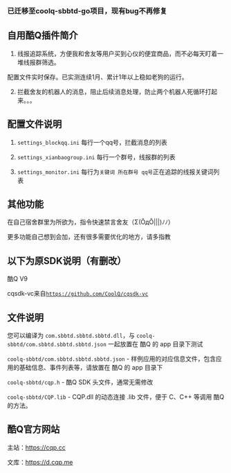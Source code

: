 ### 已迁移至coolq-sbbtd-go项目，现有bug不再修复

自用酷Q插件简介
--------

1. 线报追踪系统，方便我和舍友等用户买到心仪的便宜商品，而不必每天盯着一堆线报群筛选。

配置文件实时保存。已实测连续1月、累计1年以上稳如老狗的运行。

2. 拦截舍友的机器人的消息，阻止后续消息处理，防止两个机器人死循环打起来。。。

配置文件说明
--------

1. `settings_blockqq.ini`  每行一个qq号，拦截消息的列表

2. `settings_xianbaogroup.ini` 每行一个群号，线报群的列表

3. `settings_monitor.ini`  每行为`关键词 所在群号 qq号`正在追踪的线报关键词列表

其他功能
--------
在自己宿舍群里为所欲为，指令快速禁言舍友（Σ(ŎдŎ|||)ﾉﾉ）

更多功能自己想到会加，还有很多需要优化的地方，请多指教


以下为原SDK说明（有删改）
--------
酷Q V9

cqsdk-vc来自[`https://github.com/CoolQ/cqsdk-vc`](https://github.com/CoolQ/cqsdk-vc)

文件说明
--------

您可以编译为 `com.sbbtd.sbbtd.sbbtd.dll`，与 `coolq-sbbtd/com.sbbtd.sbbtd.sbbtd.json` 一起放置在 酷Q 的 app 目录下测试

`coolq-sbbtd/com.sbbtd.sbbtd.sbbtd.json` - 样例应用的对应信息文件，包含应用的基础信息、事件列表等，请放置在 酷Q 的 app 目录下

`coolq-sbbtd/cqp.h` - 酷Q SDK 头文件，通常无需修改

`coolq-sbbtd/CQP.lib` - CQP.dll 的动态连接 .lib 文件，便于 C、C++ 等调用 酷Q 的方法。

酷Q官方网站
--------
主站：https://cqp.cc

文库：https://d.cqp.me
